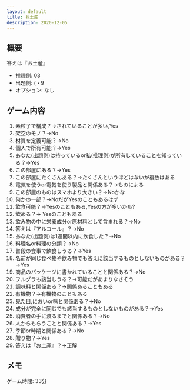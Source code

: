 ```yaml
---
layout: default
title: お土産
description: 2020-12-05
---
```


## 概要

答えは『お土産』

- 推理側: 03
- 出題側: (・9
- オプション: なし

## ゲーム内容

1. 素粒子で構成？→されていることが多い,Yes
2. 架空のモノ？→No
3. 材質を定義可能？→No
4. 個人で所有可能？→Yes
5. あなた(出題側)は持っているor私(推理側)が所有していることを知っている？→Yes
6. この部屋にある？→Yes
7. この部屋にたくさんある？→たくさんというほどはないが複数はある
8. 電気を使うor電気を使う製品と関係ある？→ものによる
9. この部屋のものはスマホより大きい？→Noかな
10. 何かの一部？→NoだがYesのこともあるはず
11. 飲食可能？→Yesのこともある,Yesの方が多いかも?
12. 飲める？→ Yesのこともある
13. 飲み物の中に栄養成分or原材料として含まれる？→No
14. 答えは『アルコール』？→No
15. あなた(出題側)は1週間以内に飲食した？→No
16. 料理名or料理の分類？→No
17. 普段の食事で飲食しうる？→Yes
18. 名前が同じ食べ物や飲み物でも答えに該当するものとしないものがある？→Yes
19. 商品のパッケージに書かれていることと関係ある？→No
20. フルグラも該当しうる？→可能だがあまりなさそう
21. 調味料と関係ある？→関係あることもある
22. 有機物？→有機物のこともある
23. 見た目,においor味と関係ある？→No
24. 成分が完全に同じでも該当するものとしないものがある？→Yes
25. 消費者の手に渡るまでと関係ある？→No
26. 人からもらうことと関係ある？→Yes
27. 季節or時期と関係ある？→No
28. 贈り物？→Yes
29. 答えは『お土産』？→正解

## メモ

ゲーム時間: 33分
